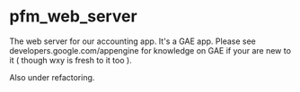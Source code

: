 pfm_web_server
==============

The web server for our accounting app. It's a GAE app. Please see developers.google.com/appengine for knowledge on GAE if your are new to it ( though wxy is fresh to it too ).

Also under refactoring.
